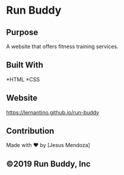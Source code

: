 # Run Buddy

## Purpose
A website that offers fitness training services.

## Built With
*HTML
*CSS

## Website
https://lernantino.github.io/run-buddy

## Contribution
Made with ❤️  by [Jesus Mendoza]

## ©️2019 Run Buddy, Inc
